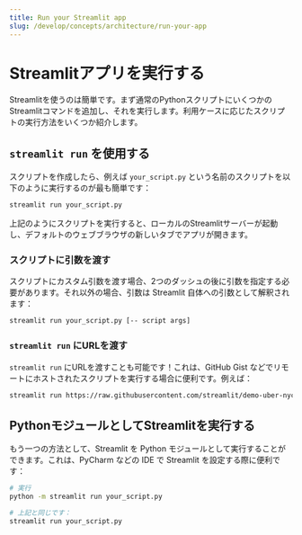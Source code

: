 ```yaml
---
title: Run your Streamlit app
slug: /develop/concepts/architecture/run-your-app
---
```


# Streamlitアプリを実行する

Streamlitを使うのは簡単です。まず通常のPythonスクリプトにいくつかのStreamlitコマンドを追加し、それを実行します。利用ケースに応じたスクリプトの実行方法をいくつか紹介します。

## `streamlit run` を使用する

スクリプトを作成したら、例えば `your_script.py` という名前のスクリプトを以下のように実行するのが最も簡単です：

```bash
streamlit run your_script.py
```

上記のようにスクリプトを実行すると、ローカルのStreamlitサーバーが起動し、デフォルトのウェブブラウザの新しいタブでアプリが開きます。

### スクリプトに引数を渡す

スクリプトにカスタム引数を渡す場合、2つのダッシュの後に引数を指定する必要があります。それ以外の場合、引数は Streamlit 自体への引数として解釈されます：

```bash
streamlit run your_script.py [-- script args]
```

### `streamlit run` にURLを渡す

`streamlit run` にURLを渡すことも可能です！これは、GitHub Gist などでリモートにホストされたスクリプトを実行する場合に便利です。例えば：

```bash
streamlit run https://raw.githubusercontent.com/streamlit/demo-uber-nyc-pickups/master/streamlit_app.py
```

## PythonモジュールとしてStreamlitを実行する

もう一つの方法として、Streamlit を Python モジュールとして実行することができます。これは、PyCharm などの IDE で Streamlit を設定する際に便利です：

```bash
# 実行
python -m streamlit run your_script.py
```

```bash
# 上記と同じです：
streamlit run your_script.py
```
